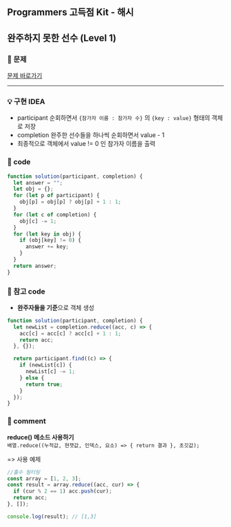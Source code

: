 ## Programmers 고득점 Kit - 해시

## 완주하지 못한 선수 (Level 1)

### 🌴 문제

[문제 바로가기](https://programmers.co.kr/learn/courses/30/lessons/42576)

---

### 💡 구현 IDEA

- participant 순회하면서 `{참가자 이름 : 참가자 수}` 의 `{key : value}` 형태의 객체로 저장
- completion 완주한 선수들을 하나씩 순회하면서 value - 1
- 최종적으로 객체에서 value != 0 인 참가자 이름을 출력

### 🤠 code

```js
function solution(participant, completion) {
  let answer = "";
  let obj = {};
  for (let p of participant) {
    obj[p] = obj[p] ? obj[p] + 1 : 1;
  }
  for (let c of completion) {
    obj[c] -= 1;
  }
  for (let key in obj) {
    if (obj[key] != 0) {
      answer += key;
    }
  }
  return answer;
}
```

### 💬 참고 code

- **완주자들을 기준**으로 객체 생성

```js
function solution(participant, completion) {
  let newList = completion.reduce((acc, c) => {
    acc[c] = acc[c] ? acc[c] + 1 : 1;
    return acc;
  }, {});

  return participant.find((c) => {
    if (newList[c]) {
      newList[c] -= 1;
    } else {
      return true;
    }
  });
}
```

### 📙 comment

**reduce() 메소드 사용하기** <br>
`배열.reduce((누적값, 현잿값, 인덱스, 요소) => { return 결과 }, 초깃값);`

=> 사용 예제

```js
//홀수 필터링
const array = [1, 2, 3];
const result = array.reduce((acc, cur) => {
  if (cur % 2 == 1) acc.push(cur);
  return acc;
}, []);

console.log(result); // [1,3]
```
